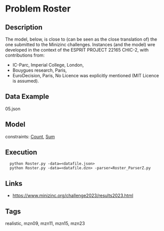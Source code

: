 # Problem Roster
## Description
The model, below, is close to (can be seen as the close translation of) the one submitted to the Minizinc challenges.
Instances (and the model) wre developed in the context of the ESPRIT PROJECT 22165 CHIC-2, with contributions from:
  - IC-Parc, Imperial College, London,
  - Bouygues research, Paris,
  - EuroDecision, Paris,
No Licence was explicitly mentioned (MIT Licence is assumed).

## Data Example
  05.json

## Model
  constraints: [Count](http://pycsp.org/documentation/constraints/Count), [Sum](http://pycsp.org/documentation/constraints/Sum)

## Execution
```
  python Roster.py -data=<datafile.json>
  python Roster.py -data=<datafile.dzn> -parser=Roster_ParserZ.py
```

## Links
  - https://www.minizinc.org/challenge2023/results2023.html

## Tags
  realistic, mzn09, mzn11, mzn15, mzn23
